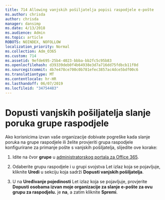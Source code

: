 ```yaml
---
title: 714 Allowing vanjskih pošiljatelja popisi raspodjele e-pošte
ms.author: chrisda
author: chrisda
manager: dansimp
ms.date: 4/13/2018
ms.audience: Admin
ms.topic: article
ROBOTS: NOINDEX, NOFOLLOW
localization_priority: Normal
ms.collection: Adm_O365
ms.custom: 714
ms.assetid: 9efde695-25b4-4023-bbba-bb2fc5c95b83
ms.openlocfilehash: d39339deb0f4b64938e3d7a716dd75fdbcb11f0d
ms.sourcegitcommit: 4b7e478ce700c0b781efec3857ac4dce5bdf00c6
ms.translationtype: MT
ms.contentlocale: hr-HR
ms.lasthandoff: 06/07/2019
ms.locfileid: "34754483"
---
```

# <a name="allow-external-senders-to-send-messages-to-distribution-groups"></a>Dopusti vanjskih pošiljatelja slanje poruka grupe raspodjele

Ako korisnicima izvan vaše organizacije dobivate pogreške kada slanje poruka na grupe raspodjele ili želite provjeriti grupa raspodjele konfigurirane za primanje pošte s vanjskih pošiljatelja, slijedite ove korake:

1. Idite na čvor **grupe** u [administratorskog portala za Office 365](https://portal.office.com/adminportal/home#/groups).

2. Odaberite grupu raspodjele i u grupi svojstva Let izlaz koja se pojavljuje, kliknite **Uredi** u sekciju koja sadrži **Dopusti vanjskih pošiljatelja**.

3. U na **Uređivanje pojedinosti** Let izlaz koja se pojavljuje, provjerite **Dopusti osobama izvan moje organizacije za slanje e-pošte za ovu grupu za raspodjelu.** je **na**, a zatim kliknite **Spremi**.
